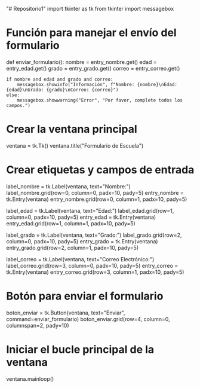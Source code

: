 "# Repositorio1"
import tkinter as tk
from tkinter import messagebox

# Función para manejar el envío del formulario
def enviar_formulario():
    nombre = entry_nombre.get()
    edad = entry_edad.get()
    grado = entry_grado.get()
    correo = entry_correo.get()
    
    if nombre and edad and grado and correo:
        messagebox.showinfo("Información", f"Nombre: {nombre}\nEdad: {edad}\nGrado: {grado}\nCorreo: {correo}")
    else:
        messagebox.showwarning("Error", "Por favor, complete todos los campos.")

# Crear la ventana principal
ventana = tk.Tk()
ventana.title("Formulario de Escuela")

# Crear etiquetas y campos de entrada
label_nombre = tk.Label(ventana, text="Nombre:")
label_nombre.grid(row=0, column=0, padx=10, pady=5)
entry_nombre = tk.Entry(ventana)
entry_nombre.grid(row=0, column=1, padx=10, pady=5)

label_edad = tk.Label(ventana, text="Edad:")
label_edad.grid(row=1, column=0, padx=10, pady=5)
entry_edad = tk.Entry(ventana)
entry_edad.grid(row=1, column=1, padx=10, pady=5)

label_grado = tk.Label(ventana, text="Grado:")
label_grado.grid(row=2, column=0, padx=10, pady=5)
entry_grado = tk.Entry(ventana)
entry_grado.grid(row=2, column=1, padx=10, pady=5)

label_correo = tk.Label(ventana, text="Correo Electrónico:")
label_correo.grid(row=3, column=0, padx=10, pady=5)
entry_correo = tk.Entry(ventana)
entry_correo.grid(row=3, column=1, padx=10, pady=5)

# Botón para enviar el formulario
boton_enviar = tk.Button(ventana, text="Enviar", command=enviar_formulario)
boton_enviar.grid(row=4, column=0, columnspan=2, pady=10)

# Iniciar el bucle principal de la ventana
ventana.mainloop()
